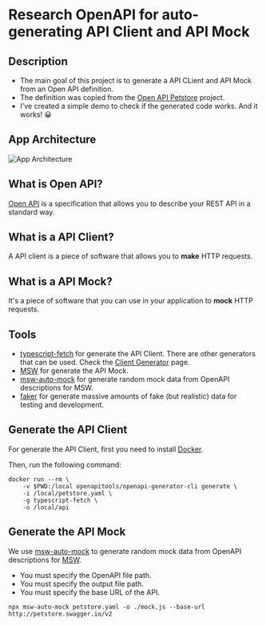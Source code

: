 # Research OpenAPI for auto-generating API Client and API Mock

## Description

- The main goal of this project is to generate a API CLient and API Mock from an Open API definition.
- The definition was copied from the [Open API Petstore](https://raw.githubusercontent.com/openapitools/openapi-generator/master/modules/openapi-generator/src/test/resources/3_0/petstore.yaml) project.
- I've created a simple demo to check if the generated code works. And it works! 😀

## App Architecture 

![App Architecture](app-architecture.png)

## What is Open API?

[Open API](https://www.openapis.org/) is a specification that allows you to describe your REST API in a standard way.

## What is a API Client?

A API client is a piece of software that allows you to **make** HTTP requests.

## What is a API Mock?

It's a piece of software that you can use in your application to **mock** HTTP requests.

## Tools

- [typescript-fetch](https://openapi-generator.tech/docs/generators/typescript-fetch/) for generate the API Client. There are other generators that can be used. Check the [Client Generator](https://openapi-generator.tech/docs/generators#client-generators) page.
- [MSW](https://mswjs.io) for generate the API Mock.
- [msw-auto-mock](https://github.com/zoubingwu/msw-auto-mock) for generate random mock data from OpenAPI descriptions for MSW.
- [faker](https://github.com/faker-js/faker) for generate massive amounts of fake (but realistic) data for testing and development.

## Generate the API Client

For generate the API Client, first you need to install [Docker](https://docs.docker.com/get-docker/).

Then, run the following command:

```shell
docker run --rm \
    -v $PWD:/local openapitools/openapi-generator-cli generate \
    -i /local/petstore.yaml \
    -g typescript-fetch \
    -o /local/api
```

## Generate the API Mock

We use [msw-auto-mock](https://github.com/zoubingwu/msw-auto-mock) to generate random mock data from OpenAPI descriptions for [MSW](https://mswjs.io).

- You must specify the OpenAPI file path.
- You must specify the output file path.
- You must specify the base URL of the API.

```shell
npx msw-auto-mock petstore.yaml -o ./mock.js --base-url http://petstore.swagger.io/v2
```
